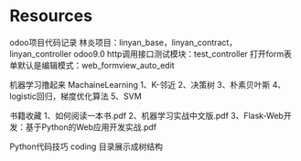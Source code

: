 # Resources
odoo项目代码记录
   林炎项目：linyan_base，linyan_contract，linyan_controller
   odoo9.0 http调用接口测试模块：test_controller
   打开form表单默认是编辑模式：web_formview_auto_edit


机器学习撸起来
    MachaineLearning
    1、K-邻近
    2、决策树
    3、朴素贝叶斯
    4、logistic回归，梯度优化算法
    5、SVM

书籍收藏
    1、如何阅读一本书.pdf
    2、机器学习实战中文版.pdf
    3、Flask-Web开发：基于Python的Web应用开发实战.pdf

Python代码技巧
    coding
    目录展示成树结构
